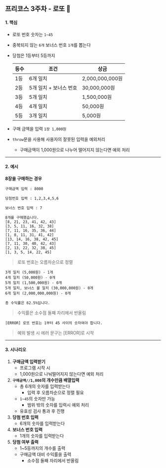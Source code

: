 ## 프리코스 3주차 - 로또 🎱

#### 1. 핵심

- 로또 번호 숫자는 `1~45`

- 중복되지 않는 `6개` 보너스 번호 `1개`를 뽑는다

- 당첨은 1등부터 5등까지

  | 등수 | 조건                   | 상금            |
  | ---- | ---------------------- | --------------- |
  | 1등  | 6개 일치               | 2,000,000,000원 |
  | 2등  | 5개 일치 + 보너스 번호 | 30,000,000원    |
  | 3등  | 5개 일치               | 1,500,000원     |
  | 4등  | 4개 일치               | 50,000원        |
  | 5등  | 3개 일치               | 5,000원         |

- 구매 금액을 입력 `1장 1,000원`

- `throw`문을 사용해 사용자의 잘못된 입력을 예외처리

  - 구매금액이 1,000원으로 나누어 떨어지지 않는다면 예외 처리


---

#### 2. 예시

**8장을 구매하는 경우**

```
구매금액 입력 : 8000
```

```
당첨번호 입력 : 1,2,3,4,5,6
```

```
보너스 번호 입력 : 7
```

```
8개를 구매했습니다.
[8, 21, 23, 41, 42, 43]
[3, 5, 11, 16, 32, 38]
[7, 11, 16, 35, 36, 44]
[1, 8, 11, 31, 41, 42]
[13, 14, 16, 38, 42, 45]
[7, 11, 30, 40, 42, 43]
[2, 13, 22, 32, 38, 45]
[1, 3, 5, 14, 22, 45]
```

> 로또 번호는 오름차순으로 정렬

```
3개 일치 (5,000원) - 1개
4개 일치 (50,000원) - 0개
5개 일치 (1,500,000원) - 0개
5개 일치, 보너스 볼 일치 (30,000,000원) - 0개
6개 일치 (2,000,000,000원) - 0개
```

```
총 수익률은 62.5%입니다.
```

> 수익률은 소수점 둘째 자리에서 반올림

 ```
 [ERROR] 로또 번호는 1부터 45 사이의 숫자여야 합니다.
 ```

> 예외 발생 시 에러 문구는 [ERROR]로 시작

---

#### 3. 시나리오

1. **구매금액 입력받기**
   - 프로그램 시작 시
   - 1,000원으로 나눠떨어지지 않는다면 예외 처리
2. **`구매금액//1,000`의 개수만큼 배열입력**
   - 총 6개의 숫자를 입력받는다
     - 입력 후 오름차순으로 정렬 필요
   - `1~45`의 숫자만 가능
     - 범위 밖의 숫자를 입력시 예외 처리
   - 유효성 검사 통과 후 진행
3. **당첨 번호 입력**
   - 6개의 숫자를 입력받는다
4. **보너스 번호 입력**
   - 1개의 숫자를 입력받는다
5. **당첨 여부 출력**
   - 1~5등까지의 개수를 출력
   - 구매금액 대비 수익률을 출력
     - 소수점 둘째 자리에서 반올림